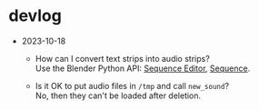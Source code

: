 # devlog

- 2023-10-18
  - How can I convert text strips into audio strips?  
    Use the Blender Python API: [Sequence Editor](https://docs.blender.org/api/current/bpy.types.SequenceEditor.html), [Sequence](https://docs.blender.org/api/current/bpy.types.Sequence.html).

  - Is it OK to put audio files in `/tmp` and call `new_sound`?  
    No, then they can't be loaded after deletion.

